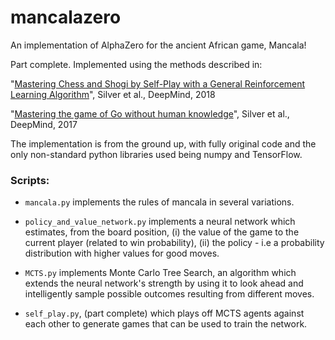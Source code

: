 # mancalazero
An implementation of AlphaZero for the ancient African game, Mancala!

Part complete. Implemented using the methods described in: 

"[Mastering Chess and Shogi by Self-Play with a General Reinforcement Learning Algorithm](https://science.sciencemag.org/content/362/6419/1140.full?ijkey=XGd77kI6W4rSc&keytype=ref&siteid=sci)", Silver et al., DeepMind, 2018

"[Mastering the game of Go without human knowledge](https://www.nature.com/articles/nature24270)", Silver et al., DeepMind, 2017

The implementation is from the ground up, with fully original code and the only non-standard python libraries used being numpy and TensorFlow.

### Scripts:

* ```mancala.py``` implements the rules of mancala in several variations.

* ```policy_and_value_network.py``` implements a neural network which estimates, from the board position, (i) the value of the game to the current player (related to win probability), (ii) the policy - i.e a probability distribution with higher values for good moves. 

* ```MCTS.py``` implements Monte Carlo Tree Search, an algorithm which extends the neural network's strength by using it to look ahead and intelligently sample possible outcomes resulting from different moves. 

* ```self_play.py```, (part complete) which plays off MCTS agents against each other to generate games that can be used to train the network. 
